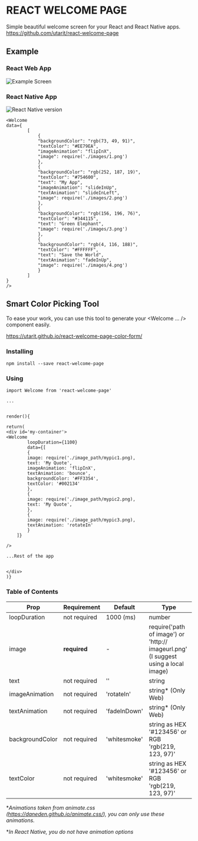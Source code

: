 
# REACT WELCOME PAGE

  

Simple beautiful welcome screen for your React and React Native apps.
https://github.com/utarit/react-welcome-page

  

## Example

### React Web App

![Example Screen](https://i.imgur.com/NfzYzz5.gif)

### React Native App
  ![React Native  version](https://i.imgur.com/Frccl5j.gif)

```
<Welcome
data={
		[
			{
			"backgroundColor": "rgb(73, 49, 91)",
			"textColor": "#EE79EA",
			"imageAnimation": "flipInX",
			"image": require('./images/1.png')
			},
			{
			"backgroundColor": "rgb(252, 187, 19)",
			"textColor": "#754600",
			"text": "My App",
			"imageAnimation": "slideInUp",
			"textAnimation": "slideInLeft",
			"image": require('./images/2.png')
			},
			{
			"backgroundColor": "rgb(156, 196, 76)",
			"textColor": "#344115",
			"text": "Green Elephant",
			"image": require('./images/3.png')
			},
			{
			"backgroundColor": "rgb(4, 116, 188)",
			"textColor": "#FFFFFF",
			"text": "Save the World",
			"textAnimation": "fadeInUp",
			"image": require('./images/4.png')
			}
		]
}
/>

```
## Smart Color Picking Tool

  

To ease your work, you can use this tool to generate your <Welcome ... /> component easily.

https://utarit.github.io/react-welcome-page-color-form/
  

### Installing

```
npm install --save react-welcome-page
```

  

### Using

  

```
import Welcome from 'react-welcome-page'

...
  

render(){

return(
<div id='my-container'>
<Welcome
		loopDuration={1100}
		data={[
		{
		image: require('./image_path/mypic1.png),
		text: 'My Quote',
		imageAnimation: 'flipInX',
		textAnimation: 'bounce',
		backgroundColor: '#FF3354',
		textColor: '#002134'
		},
		{
		image: require('./image_path/mypic2.png),
		text: 'My Quote',
		},
		{
		image: require('./image_path/mypic3.png),
		textAnimation: 'rotateIn'
		}
	]}

/>

...Rest of the app

  
</div>
)}

```

### Table of Contents


| Prop | Requirement | Default| Type
|--|--|--|--|
| loopDuration | not required | 1000 (ms) | number
|image | **required** | - | require('path of image') or 'http:// imageurl.png' (I suggest using a local image)
|text|not required | '' | string
|imageAnimation |not required | 'rotateIn' | string* (Only Web)
|textAnimation |not required | 'fadeInDown' | string* (Only Web)
|backgroundColor|not required| 'whitesmoke' | string as HEX '#123456' or RGB 'rgb(219, 123, 97)'
|textColor|not required| 'whitesmoke' | string as HEX '#123456' or RGB 'rgb(219, 123, 97)'

  

**Animations taken from animate.css (https://daneden.github.io/animate.css/), you can only use these animations.*

**In React Native, you do not have animation options*
